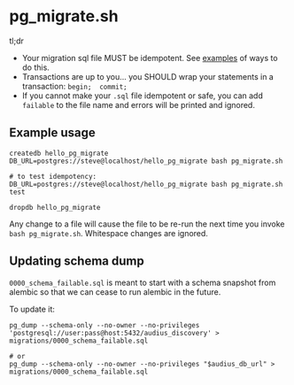 # pg_migrate.sh

tl;dr

* Your migration sql file MUST be idempotent.  See [examples](https://github.com/graphile/migrate/blob/main/docs/idempotent-examples.md) of ways to do this.
* Transactions are up to you... you SHOULD wrap your statements in a transaction: `begin;  commit;`
* If you cannot make your `.sql` file idempotent or safe, you can add `failable` to the file name and errors will be printed and ignored.


## Example usage

```
createdb hello_pg_migrate
DB_URL=postgres://steve@localhost/hello_pg_migrate bash pg_migrate.sh

# to test idempotency:
DB_URL=postgres://steve@localhost/hello_pg_migrate bash pg_migrate.sh test

dropdb hello_pg_migrate
```

Any change to a file will cause the file to be re-run the next time you invoke `bash pg_migrate.sh`.  Whitespace changes are ignored.


## Updating schema dump

`0000_schema_failable.sql` is meant to start with a schema snapshot from alembic so that we can cease to run alembic in the future.

To update it:

```
pg_dump --schema-only --no-owner --no-privileges 'postgresql://user:pass@host:5432/audius_discovery' > migrations/0000_schema_failable.sql

# or
pg_dump --schema-only --no-owner --no-privileges "$audius_db_url" > migrations/0000_schema_failable.sql
```
